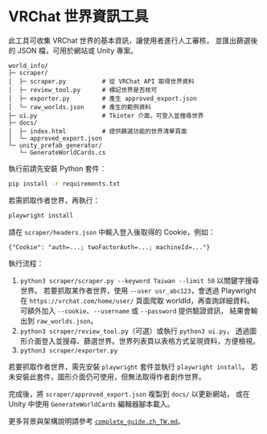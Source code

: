 # VRChat 世界資訊工具

此工具可收集 VRChat 世界的基本資訊，讓使用者進行人工審核，
並匯出篩選後的 JSON 檔，可用於網站或 Unity 專案。

```
world_info/
├─ scraper/
│  ├─ scraper.py          # 從 VRChat API 取得世界資料
│  ├─ review_tool.py      # 標記世界是否核可
│  ├─ exporter.py         # 產生 approved_export.json
│  └─ raw_worlds.json     # 產生的範例資料
├─ ui.py                  # Tkinter 介面，可登入並搜尋世界
├─ docs/
│  ├─ index.html          # 提供篩選功能的世界清單頁面
│  └─ approved_export.json
└─ unity_prefab_generator/
   └─ GenerateWorldCards.cs
```

執行前請先安裝 Python 套件：

```bash
pip install -r requirements.txt
```

若需抓取作者世界，再執行：

```bash
playwright install
```

請在 ``scraper/headers.json`` 中輸入登入後取得的 Cookie，例如：

```
{"Cookie": "auth=...; twoFactorAuth=...; machineId=..."}
```

執行流程：

1. `python3 scraper/scraper.py --keyword Taiwan --limit 50` 以關鍵字搜尋世界。
   若要抓取某作者世界，使用 `--user usr_abc123`，會透過 Playwright 在
   `https://vrchat.com/home/user/` 頁面爬取 worldId，再查詢詳細資料。
   可額外加入 `--cookie`、`--username` 或 `--password` 提供驗證資訊，
   結果會輸出到 `raw_worlds.json`。
2. `python3 scraper/review_tool.py`（可選）或執行 `python3 ui.py`，
   透過圖形介面登入並搜尋、篩選世界。世界列表頁以表格方式呈現資料，方便檢視。
3. `python3 scraper/exporter.py`

若要抓取作者世界，需先安裝 `playwright` 套件並執行 `playwright install`。
若未安裝此套件，圖形介面仍可使用，但無法取得作者創作世界。

完成後，將 `scraper/approved_export.json` 複製到 `docs/` 以更新網站，
或在 Unity 中使用 `GenerateWorldCards` 編輯器腳本載入。

更多背景與架構說明請參考
[`complete_guide.zh_TW.md`](complete_guide.zh_TW.md)。
